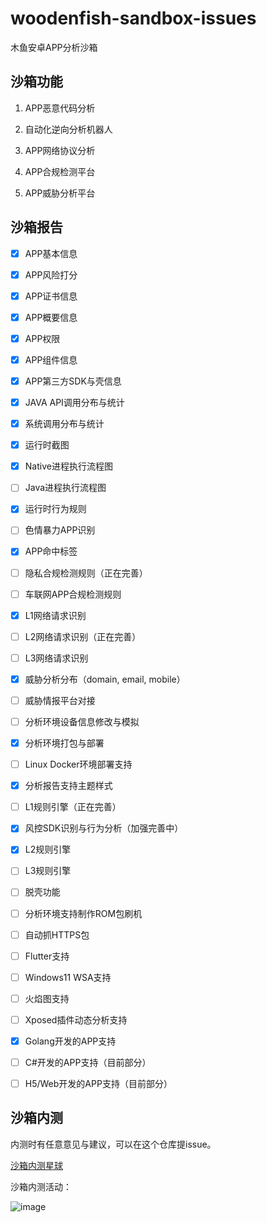 # woodenfish-sandbox-issues

木鱼安卓APP分析沙箱


## 沙箱功能

1. APP恶意代码分析

2. 自动化逆向分析机器人

3. APP网络协议分析

4. APP合规检测平台

5. APP威胁分析平台


## 沙箱报告

- [x] APP基本信息

- [x] APP风险打分

- [x] APP证书信息

- [x] APP概要信息

- [x] APP权限

- [x] APP组件信息

- [x] APP第三方SDK与壳信息

- [x] JAVA API调用分布与统计

- [x] 系统调用分布与统计

- [x] 运行时截图

- [x] Native进程执行流程图

- [ ] Java进程执行流程图

- [x] 运行时行为规则

- [ ] 色情暴力APP识别

- [x] APP命中标签

- [ ] 隐私合规检测规则（正在完善）

- [ ] 车联网APP合规检测规则

- [x] L1网络请求识别

- [ ] L2网络请求识别（正在完善）

- [ ] L3网络请求识别

- [x] 威胁分析分布（domain, email, mobile）

- [ ] 威胁情报平台对接

- [ ] 分析环境设备信息修改与模拟

- [x] 分析环境打包与部署

- [ ] Linux Docker环境部署支持

- [x] 分析报告支持主题样式

- [ ] L1规则引擎（正在完善）

- [x] 风控SDK识别与行为分析（加强完善中）

- [x] L2规则引擎

- [ ] L3规则引擎

- [ ] 脱壳功能

- [ ] 分析环境支持制作ROM包刷机

- [ ] 自动抓HTTPS包

- [ ] Flutter支持

- [ ] Windows11 WSA支持

- [ ] 火焰图支持

- [ ] Xposed插件动态分析支持

- [x] Golang开发的APP支持

- [ ] C#开发的APP支持（目前部分）

- [ ] H5/Web开发的APP支持（目前部分）


## 沙箱内测

内测时有任意意见与建议，可以在这个仓库提issue。

[沙箱内测星球](https://wx.zsxq.com/dweb2/index/group/51122882448514)

沙箱内测活动：

![image](https://user-images.githubusercontent.com/1672927/184568831-0cf96ca3-30c9-4e21-a7e8-1b9aa0ea4a82.png)

